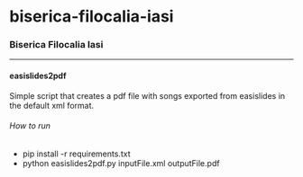 # biserica-filocalia-iasi

### Biserica Filocalia Iasi

------

#### easislides2pdf
Simple script that creates a pdf file with songs exported from easislides in the default xml format.

###### How to run
 - pip install -r requirements.txt
 - python easislides2pdf.py inputFile.xml outputFile.pdf
